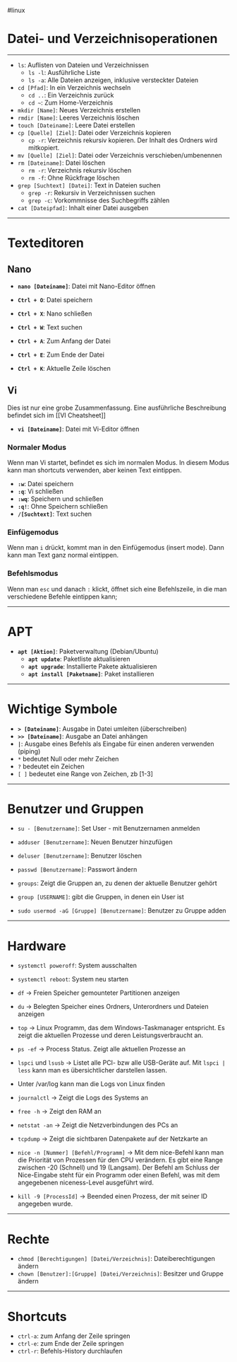 #linux
# Datei- und Verzeichnisoperationen

---

- `ls`: Auflisten von Dateien und Verzeichnissen
    - `ls -l`: Ausführliche Liste
    - `ls -a`: Alle Dateien anzeigen, inklusive versteckter Dateien
- `cd [Pfad]`: In ein Verzeichnis wechseln
    - `cd ..`: Ein Verzeichnis zurück
    - `cd ~`: Zum Home-Verzeichnis
- `mkdir [Name]`: Neues Verzeichnis erstellen
- `rmdir [Name]`: Leeres Verzeichnis löschen
- `touch [Dateiname]`: Leere Datei erstellen
- `cp [Quelle] [Ziel]`: Datei oder Verzeichnis kopieren
    - `cp -r`: Verzeichnis rekursiv kopieren. Der Inhalt des Ordners wird mitkopiert.
- `mv [Quelle] [Ziel]`: Datei oder Verzeichnis verschieben/umbenennen
- `rm [Dateiname]`: Datei löschen
    - `rm -r`: Verzeichnis rekursiv löschen
    - `rm -f`: Ohne Rückfrage löschen
- `grep [Suchtext] [Datei]`: Text in Dateien suchen
    - `grep -r`: Rekursiv in Verzeichnissen suchen
    - `grep -c`: Vorkommnisse des Suchbegriffs zählen
- `cat [Dateipfad]`: Inhalt einer Datei ausgeben

---

# Texteditoren
## Nano
- **`nano [Dateiname]`**: Datei mit Nano-Editor öffnen
    
- **`Ctrl + O`**: Datei speichern
- **`Ctrl + X`**: Nano schließen
- **`Ctrl + W`**: Text suchen
- **`Ctrl + A`**: Zum Anfang der Datei
- **`Ctrl + E`**: Zum Ende der Datei
- **`Ctrl + K`**: Aktuelle Zeile löschen
## Vi
Dies ist nur eine grobe Zusammenfassung. Eine ausführliche Beschreibung befindet sich im [[VI  Cheatsheet]]
- **`vi [Dateiname]`**: Datei mit Vi-Editor öffnen
### Normaler Modus
Wenn man Vi startet, befindet es sich im normalen Modus. In diesem Modus kann man shortcuts verwenden, aber keinen Text eintippen.
- **`:w`**: Datei speichern
- **`:q`**: Vi schließen
- **`:wq`**: Speichern und schließen
- **`:q!`**: Ohne Speichern schließen
- **`/[Suchtext]`**: Text suchen
### Einfügemodus
Wenn man `i` drückt, kommt man in den Einfügemodus (insert mode). Dann kann man Text ganz normal eintippen. 
### Befehlsmodus
Wenn man `esc` und danach `:` klickt, öffnet sich eine Befehlszeile, in die man verschiedene Befehle eintippen kann;

---


# APT
- **`apt [Aktion]`**: Paketverwaltung (Debian/Ubuntu)
    - **`apt update`**: Paketliste aktualisieren
    - **`apt upgrade`**: Installierte Pakete aktualisieren
    - **`apt install [Paketname]`**: Paket installieren

---

# Wichtige Symbole

- **`> [Dateiname]`**: Ausgabe in Datei umleiten (überschreiben)
- **`>> [Dateiname]`**: Ausgabe an Datei anhängen
- **`|`**: Ausgabe eines Befehls als Eingabe für einen anderen verwenden (piping)
- `*` bedeutet Null oder mehr Zeichen
- `?` bedeutet ein Zeichen
- `[ ]` bedeutet eine Range von Zeichen, zb [1-3]

---

# Benutzer und Gruppen
- `su - [Benutzername]`: Set User - mit Benutzernamen anmelden

- `adduser [Benutzername]`: Neuen Benutzer hinzufügen
- `deluser [Benutzername]`: Benutzer löschen
- `passwd [Benutzername]`: Passwort ändern

- `groups`: Zeigt die Gruppen an, zu denen der aktuelle Benutzer gehört
- `group [USERNAME]`: gibt die Gruppen, in denen ein User ist
- `sudo usermod -aG [Gruppe] [Benutzername]`: Benutzer zu Gruppe adden

---
# Hardware
- `systemctl poweroff`: System ausschalten
- `systemctl reboot`: System neu starten

- `df` → Freien Speicher gemounteter Partitionen anzeigen
- `du` → Belegten Speicher eines Ordners, Unterordners und Dateien anzeigen
- `top` → Linux Programm, das dem Windows-Taskmanager entspricht. Es zeigt die aktuellen Prozesse und deren Leistungsverbraucht an.
- `ps -ef` → Process Status. Zeigt alle aktuellen Prozesse an
- `lspci` und `lsusb` → Listet alle PCI- bzw alle USB-Geräte auf. Mit `lspci | less` kann man es übersichtlicher darstellen lassen.
- Unter /var/log kann man die Logs von Linux finden
- `journalctl` → Zeigt die Logs des Systems an
- `free -h` → Zeigt den RAM an
- `netstat -an` → Zeigt die Netzverbindungen des PCs an
- `tcpdump` → Zeigt die sichtbaren Datenpakete auf der Netzkarte an
- `nice -n [Nummer] [Befehl/Programm]` → Mit dem nice-Befehl kann man die Priorität von Prozessen für den CPU verändern. Es gibt eine Range zwischen -20 (Schnell) und 19 (Langsam). Der Befehl am Schluss der Nice-Eingabe steht für ein Programm oder einen Befehl, was mit dem angegebenen niceness-Level ausgeführt wird.
- `kill -9 [ProcessId]` → Beended einen Prozess, der mit seiner ID angegeben wurde.
---
# Rechte

- `chmod [Berechtigungen] [Datei/Verzeichnis]`: Dateiberechtigungen ändern
- `chown [Benutzer]:[Gruppe] [Datei/Verzeichnis]`: Besitzer und Gruppe ändern
---
# Shortcuts
- `ctrl-a`: zum Anfang der Zeile springen
- `ctrl-e`: zum Ende der Zeile springen
- `ctrl-r`: Befehls-History durchlaufen
